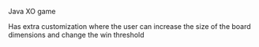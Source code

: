 Java XO game

Has extra customization where the user can increase the size of the board dimensions and change the win threshold
